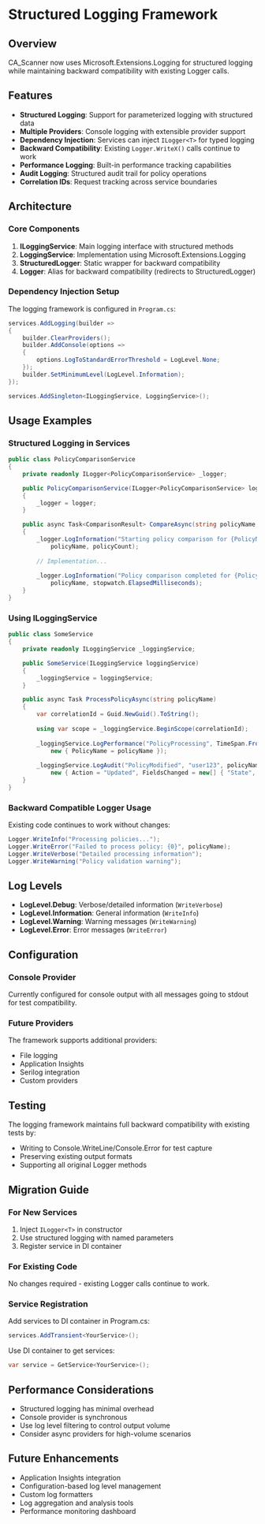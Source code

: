 # Structured Logging Framework

## Overview

CA_Scanner now uses Microsoft.Extensions.Logging for structured logging while maintaining backward compatibility with existing Logger calls.

## Features

- **Structured Logging**: Support for parameterized logging with structured data
- **Multiple Providers**: Console logging with extensible provider support
- **Dependency Injection**: Services can inject `ILogger<T>` for typed logging
- **Backward Compatibility**: Existing `Logger.WriteX()` calls continue to work
- **Performance Logging**: Built-in performance tracking capabilities
- **Audit Logging**: Structured audit trail for policy operations
- **Correlation IDs**: Request tracking across service boundaries

## Architecture

### Core Components

1. **ILoggingService**: Main logging interface with structured methods
2. **LoggingService**: Implementation using Microsoft.Extensions.Logging
3. **StructuredLogger**: Static wrapper for backward compatibility
4. **Logger**: Alias for backward compatibility (redirects to StructuredLogger)

### Dependency Injection Setup

The logging framework is configured in `Program.cs`:

```csharp
services.AddLogging(builder =>
{
    builder.ClearProviders();
    builder.AddConsole(options =>
    {
        options.LogToStandardErrorThreshold = LogLevel.None;
    });
    builder.SetMinimumLevel(LogLevel.Information);
});

services.AddSingleton<ILoggingService, LoggingService>();
```

## Usage Examples

### Structured Logging in Services

```csharp
public class PolicyComparisonService
{
    private readonly ILogger<PolicyComparisonService> _logger;

    public PolicyComparisonService(ILogger<PolicyComparisonService> logger)
    {
        _logger = logger;
    }

    public async Task<ComparisonResult> CompareAsync(string policyName, int policyCount)
    {
        _logger.LogInformation("Starting policy comparison for {PolicyName} with {PolicyCount} policies", 
            policyName, policyCount);
        
        // Implementation...
        
        _logger.LogInformation("Policy comparison completed for {PolicyName} in {Duration}ms", 
            policyName, stopwatch.ElapsedMilliseconds);
    }
}
```

### Using ILoggingService

```csharp
public class SomeService
{
    private readonly ILoggingService _loggingService;

    public SomeService(ILoggingService loggingService)
    {
        _loggingService = loggingService;
    }

    public async Task ProcessPolicyAsync(string policyName)
    {
        var correlationId = Guid.NewGuid().ToString();
        
        using var scope = _loggingService.BeginScope(correlationId);
        
        _loggingService.LogPerformance("PolicyProcessing", TimeSpan.FromMilliseconds(150), 
            new { PolicyName = policyName });
            
        _loggingService.LogAudit("PolicyModified", "user123", policyName, 
            new { Action = "Updated", FieldsChanged = new[] { "State", "Conditions" } });
    }
}
```

### Backward Compatible Logger Usage

Existing code continues to work without changes:

```csharp
Logger.WriteInfo("Processing policies...");
Logger.WriteError("Failed to process policy: {0}", policyName);
Logger.WriteVerbose("Detailed processing information");
Logger.WriteWarning("Policy validation warning");
```

## Log Levels

- **LogLevel.Debug**: Verbose/detailed information (`WriteVerbose`)
- **LogLevel.Information**: General information (`WriteInfo`)
- **LogLevel.Warning**: Warning messages (`WriteWarning`)
- **LogLevel.Error**: Error messages (`WriteError`)

## Configuration

### Console Provider

Currently configured for console output with all messages going to stdout for test compatibility.

### Future Providers

The framework supports additional providers:
- File logging
- Application Insights
- Serilog integration
- Custom providers

## Testing

The logging framework maintains full backward compatibility with existing tests by:
- Writing to Console.WriteLine/Console.Error for test capture
- Preserving existing output formats
- Supporting all original Logger methods

## Migration Guide

### For New Services

1. Inject `ILogger<T>` in constructor
2. Use structured logging with named parameters
3. Register service in DI container

### For Existing Code

No changes required - existing Logger calls continue to work.

### Service Registration

Add services to DI container in Program.cs:

```csharp
services.AddTransient<YourService>();
```

Use DI container to get services:

```csharp
var service = GetService<YourService>();
```

## Performance Considerations

- Structured logging has minimal overhead
- Console provider is synchronous
- Use log level filtering to control output volume
- Consider async providers for high-volume scenarios

## Future Enhancements

- Application Insights integration
- Configuration-based log level management
- Custom log formatters
- Log aggregation and analysis tools
- Performance monitoring dashboard
